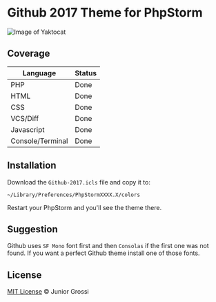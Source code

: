 Github 2017 Theme for PhpStorm
==============================

![Image of Yaktocat](http://i.imgur.com/YmXmUvt.png)

## Coverage

| Language         | Status |
|------------------|--------|
| PHP              | Done   |
| HTML             | Done   |
| CSS              | Done   |
| VCS/Diff         | Done   |
| Javascript       | Done   |
| Console/Terminal | Done   |

## Installation

Download the `Github-2017.icls` file and copy it to:

```
~/Library/Preferences/PhpStormXXXX.X/colors
```

Restart your PhpStorm and you'll see the theme there.

## Suggestion

Github uses `SF Mono` font first and then `Consolas` if the first one was not found. If you want a perfect Github theme install one of those fonts.

## License

[MIT License](http://jgrossi.mit-license.org/) © Junior Grossi
